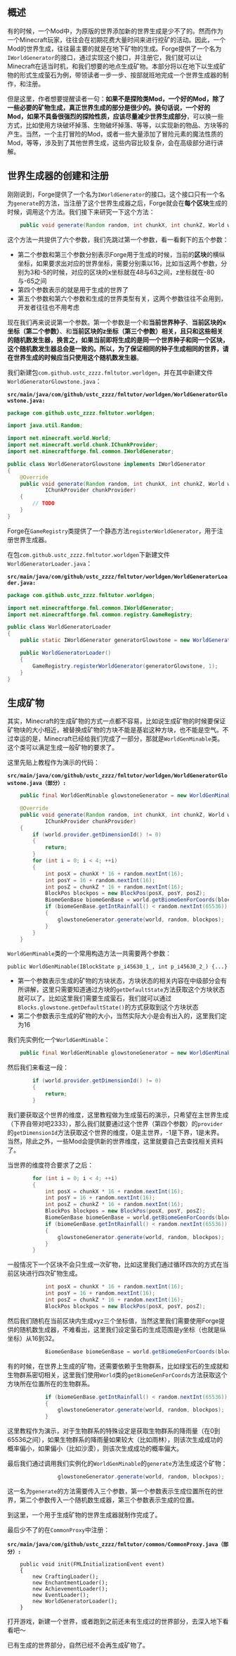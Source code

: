## 概述

有的时候，一个Mod中，为原版的世界添加新的世界生成是少不了的。然而作为一个Minecraft玩家，往往会在初期花费大量时间来进行挖矿的活动。因此，一个Mod的世界生成，往往最主要的就是在地下矿物的生成。Forge提供了一个名为`IWorldGenerator`的接口，通过实现这个接口，并注册它，我们就可以让Minecraft在适当时机，和我们想要的地点生成矿物。本部分将以在地下以生成矿物的形式生成萤石为例，带领读者一步一步、按部就班地完成一个世界生成器的制作，和注册。

但是这里，作者想要提醒读者一句：**如果不是探险类Mod，一个好的Mod，除了一些必要的矿物生成，真正世界生成的部分是很少的。**换句话说，一个好的Mod，如果不具备很强烈的探险性质，应该**尽量减少世界生成部分**，可以换一些方式，比如使用方块破坏掉落、生物破坏掉落、等等，以实现新的物品、方块等的产生。当然，一个主打冒险的Mod，或者一些大量添加了冒险元素的魔法性质的Mod，等等，涉及到了其他世界生成，这些内容比较复杂，会在高级部分进行讲解。

## 世界生成器的创建和注册

刚刚说到，Forge提供了一个名为`IWorldGenerator`的接口。这个接口只有一个名为`generate`的方法，当注册了这个世界生成器之后，Forge就会在**每个区块**生成的时候，调用这个方法。我们接下来研究一下这个方法：

```java
    public void generate(Random random, int chunkX, int chunkZ, World world, IChunkProvider chunkGenerator, IChunkProvider chunkProvider);
```

这个方法一共提供了六个参数，我们先跳过第一个参数，看一看剩下的五个参数：

* 第二个参数和第三个参数分别表示Forge用于生成的时候，当前的**区块**的横纵坐标，如果要求出对应的世界坐标，需要分别乘以16，比如当这两个参数，分别为3和-5的时候，对应的区块的x坐标就在48与63之间，z坐标就在-80与-65之间
* 第四个参数表示的就是用于生成的世界了
* 第五个参数和第六个参数和生成的世界类型有关，这两个参数往往不会用到，开发者往往也不用考虑

现在我们再来说说第一个参数。第一个参数是一个和**当前世界种子**、**当前区块的x坐标（第二个参数）**、和**当前区块的z坐标（第三个参数）**相关，且只和这些相关的随机数发生器，换言之，如果当前即将生成的是同一个世界种子和同一个区块，这个随机数发生器总会是一致的。所以，为了保证相同的种子生成相同的世界，请**在世界生成的时候应当只使用这个随机数发生器**。

我们新建包`com.github.ustc_zzzz.fmltutor.worldgen`，并在其中新建文件`WorldGeneratorGlowstone.java`：

**`src/main/java/com/github/ustc_zzzz/fmltutor/worldgen/WorldGeneratorGlowstone.java:`**

```java
package com.github.ustc_zzzz.fmltutor.worldgen;

import java.util.Random;

import net.minecraft.world.World;
import net.minecraft.world.chunk.IChunkProvider;
import net.minecraftforge.fml.common.IWorldGenerator;

public class WorldGeneratorGlowstone implements IWorldGenerator
{
    @Override
    public void generate(Random random, int chunkX, int chunkZ, World world, IChunkProvider chunkGenerator,
            IChunkProvider chunkProvider)
    {
        // TODO
    }
}
```

Forge在`GameRegistry`类提供了一个静态方法`registerWorldGenerator`，用于注册世界生成器。

在包`com.github.ustc_zzzz.fmltutor.worldgen`下新建文件`WorldGeneratorLoader.java`：

**`src/main/java/com/github/ustc_zzzz/fmltutor/worldgen/WorldGeneratorLoader.java:`**

```java
package com.github.ustc_zzzz.fmltutor.worldgen;

import net.minecraftforge.fml.common.IWorldGenerator;
import net.minecraftforge.fml.common.registry.GameRegistry;

public class WorldGeneratorLoader
{
    public static IWorldGenerator generatorGlowstone = new WorldGeneratorGlowstone();

    public WorldGeneratorLoader()
    {
        GameRegistry.registerWorldGenerator(generatorGlowstone, 1);
    }
}
```

## 生成矿物

其实，Minecraft的生成矿物的方式一点都不容易，比如说生成矿物的时候要保证矿物块的大小相近，被替换成矿物的方块不能是基岩这种方块，也不能是空气。不过幸运的是，Minecraft已经给我们完成了一部分，那就是`WorldGenMinable`类。这个类可以满足生成一般矿物的要求了。

这里先贴上教程作为演示的代码：

**`src/main/java/com/github/ustc_zzzz/fmltutor/worldgen/WorldGeneratorGlowstone.java（部分）:`**

```java
    public final WorldGenMinable glowstoneGenerator = new WorldGenMinable(Blocks.glowstone.getDefaultState(), 16);

    @Override
    public void generate(Random random, int chunkX, int chunkZ, World world, IChunkProvider chunkGenerator,
            IChunkProvider chunkProvider)
    {
        if (world.provider.getDimensionId() != 0)
        {
            return;
        }
        for (int i = 0; i < 4; ++i)
        {
            int posX = chunkX * 16 + random.nextInt(16);
            int posY = 16 + random.nextInt(16);
            int posZ = chunkZ * 16 + random.nextInt(16);
            BlockPos blockpos = new BlockPos(posX, posY, posZ);
            BiomeGenBase biomeGenBase = world.getBiomeGenForCoords(blockpos);
            if (biomeGenBase.getIntRainfall() < random.nextInt(65536))
            {
                glowstoneGenerator.generate(world, random, blockpos);
            }
        }
    }
```

`WorldGenMinable`类的一个常用构造方法一共需要两个参数：

    public WorldGenMinable(IBlockState p_i45630_1_, int p_i45630_2_) {...}

* 第一个参数表示生成的矿物的方块状态，方块状态的相关内容在中级部分会有所讲解，这里只需要知道通过方块的`getDefaultState`方法获取这个方块状态就可以了。比如这里我们需要生成萤石，我们就可以通过`Blocks.glowstone.getDefaultState()`的方式获取到这个方块状态
* 第二个参数表示生成的矿物的大小，当然实际大小是会有出入的，这里我们定为16

我们先实例化一个`WorldGenMinable`：

```java
    public final WorldGenMinable glowstoneGenerator = new WorldGenMinable(Blocks.glowstone.getDefaultState(), 16);
```

然后我们来看这一段：

```java
        if (world.provider.getDimensionId() != 0)
        {
            return;
        }
```

我们要获取这个世界的维度，这里教程做为生成萤石的演示，只希望在主世界生成（下界自带对吧2333），那么我们就要通过这个世界（第四个参数）的`provider`的`getDimensionId`方法获取这个世界的维度，0是主世界，-1是下界，1是末界。当然，除此之外，一些Mod会提供新的世界维度，这里就要自己去查找相关资料了。

当世界的维度符合要求了之后：

```java
        for (int i = 0; i < 4; ++i)
        {
            int posX = chunkX * 16 + random.nextInt(16);
            int posY = 16 + random.nextInt(16);
            int posZ = chunkZ * 16 + random.nextInt(16);
            BlockPos blockpos = new BlockPos(posX, posY, posZ);
            BiomeGenBase biomeGenBase = world.getBiomeGenForCoords(blockpos);
            if (biomeGenBase.getIntRainfall() < random.nextInt(65536))
            {
                glowstoneGenerator.generate(world, random, blockpos);
            }
        }
```

一般情况下一个区块不会只生成一次矿物，比如这里我们通过循环四次的方式在当前区块进行四次矿物生成。

```java
            int posX = chunkX * 16 + random.nextInt(16);
            int posY = 16 + random.nextInt(16);
            int posZ = chunkZ * 16 + random.nextInt(16);
            BlockPos blockpos = new BlockPos(posX, posY, posZ);
```

然后我们随机在当前区块内生成xyz三个坐标值，当然这里我们需要使用Forge提供的随机数生成器，不难看出，这里我们设定萤石的生成范围是y坐标（也就是纵坐标）从16到32。

```java
            BiomeGenBase biomeGenBase = world.getBiomeGenForCoords(blockpos);
```

有的时候，在世界上生成的矿物，还需要依赖于生物群系，比如绿宝石的生成就和生物群系密切相关，这里我们使用`World`类的`getBiomeGenForCoords`方法获取这个方块所在位置所在的生物群系。

```java
            if (biomeGenBase.getIntRainfall() < random.nextInt(65536))
            {
                glowstoneGenerator.generate(world, random, blockpos);
            }
```

这里教程作为演示，对于生物群系的特殊设定是获取生物群系的降雨量（在0到65536之间），如果生物群系的降雨量如果较大（比如雨林），则该次生成成功的概率偏小，如果偏小（比如沙漠），则该次生成成功的概率偏大。

最后我们通过调用我们实例化的`WorldGenMinable`的`generate`方法生成这个矿物：

```java
                glowstoneGenerator.generate(world, random, blockpos);
```

这一名为`generate`的方法需要传入三个参数，第一个参数表示生成位置所在的世界，第二个参数传入一个随机数生成器，第三个参数表示生成的位置。

到这里，一个用于生成矿物的世界生成器就制作完成了。

最后少不了的在`CommonProxy`中注册：

**`src/main/java/com/github/ustc_zzzz/fmltutor/common/CommonProxy.java（部分）:`**

        public void init(FMLInitializationEvent event)
        {
            new CraftingLoader();
            new EnchantmentLoader();
            new AchievementLoader();
            new EventLoader();
            new WorldGeneratorLoader();
        }

打开游戏，新建一个世界，或者跑到之前还未有生成过的世界部分，去深入地下看看吧～

已有生成的世界部分，自然已经不会再生成矿物了。
